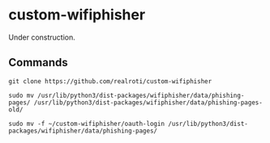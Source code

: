 # custom-wifiphisher
Under construction.

## Commands
``git clone https://github.com/realroti/custom-wifiphisher``

``sudo mv /usr/lib/python3/dist-packages/wifiphisher/data/phishing-pages/ /usr/lib/python3/dist-packages/wifiphisher/data/phishing-pages-old/``

``sudo mv -f ~/custom-wifiphisher/oauth-login /usr/lib/python3/dist-packages/wifiphisher/data/phishing-pages/ ``
